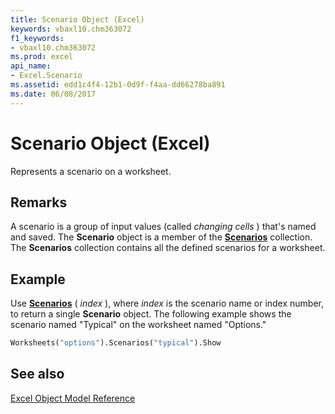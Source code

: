 ```yaml
---
title: Scenario Object (Excel)
keywords: vbaxl10.chm363072
f1_keywords:
- vbaxl10.chm363072
ms.prod: excel
api_name:
- Excel.Scenario
ms.assetid: edd1c4f4-12b1-0d9f-f4aa-dd66278ba891
ms.date: 06/08/2017
---
```



# Scenario Object (Excel)

Represents a scenario on a worksheet.


## Remarks

 A scenario is a group of input values (called _changing cells_ ) that's named and saved. The **Scenario** object is a member of the **[Scenarios](Excel.Scenarios.md)** collection. The **Scenarios** collection contains all the defined scenarios for a worksheet.


## Example

Use  **[Scenarios](Excel.Worksheet.Scenarios.md)** ( _index_ ), where _index_ is the scenario name or index number, to return a single **Scenario** object. The following example shows the scenario named "Typical" on the worksheet named "Options."


```vb
Worksheets("options").Scenarios("typical").Show
```


## See also


[Excel Object Model Reference](./overview/object-model-excel-vba-reference.md)


